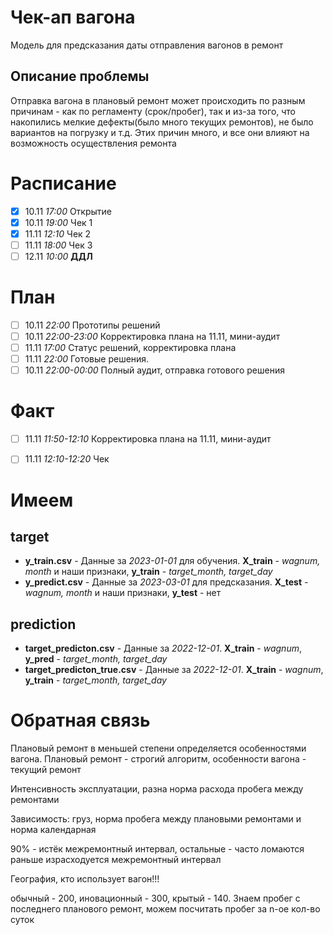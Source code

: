 # Чек-ап вагона

Модель для предсказания даты отправления вагонов в ремонт

## Описание проблемы 
Отправка вагона в плановый ремонт может происходить по разным причинам - как по регламенту (срок/пробег), так и из-за того, что накопились мелкие дефекты(было много текущих ремонтов), не было вариантов на погрузку и т.д. Этих причин много, и все они влияют на возможность осуществления ремонта


# Расписание
* [X] 10.11 *17:00* Открытие
* [X] 10.11 *19:00* Чек 1
* [X] 11.11 *12:10* Чек 2
* [ ] 11.11 *18:00* Чек 3
* [ ] 12.11 *10:00* **ДДЛ**

# План
* [ ] 10.11 *22:00* Прототипы решений
* [ ] 10.11 *22:00-23:00* Корректировка плана на 11.11, мини-аудит
* [ ] 11.11 *17:00* Статус решений, корректировка плана
* [ ] 11.11 *22:00* Готовые решения.
* [ ] 10.11 *22:00-00:00* Полный аудит, отправка готового решения

# Факт
* [ ] 11.11 *11:50-12:10* Корректировка плана на 11.11, мини-аудит
* [ ] 11.11 *12:10-12:20* Чек


# Имеем
## target
* **y_train.csv** - Данные за *2023-01-01* для обучения. **X_train** - *wagnum, month* и наши признаки, **y_train** - *target_month, target_day*
* **y_predict.csv** - Данные за *2023-03-01* для предсказания. **X_test** - *wagnum, month* и наши признаки, **y_test** - нет

## prediction
* **target_predicton.csv** - Данные за *2022-12-01*. **X_train** - *wagnum*, **y_pred** - *target_month, target_day*
* **target_predicton_true.csv** - Данные за *2022-12-01*. **X_train** - *wagnum*, **y_train** - *target_month, target_day*

# Обратная связь
Плановый ремонт в меньшей степени определяется особенностями вагона. Плановый ремонт - строгий алгоритм, особенности вагона - текущий ремонт

Интенсивность эксплуатации, разна норма расхода пробега между ремонтами

Зависимость: груз, норма пробега между плановыми ремонтами и норма календарная

90% - истёк межремонтный интервал, остальные - часто ломаются раньше израсходуется межремонтный интервал

География, кто использует вагон!!!

обычный - 200, иновационный - 300, крытый - 140. Знаем пробег с последнего планового ремонт, можем посчитать пробег за n-ое кол-во суток